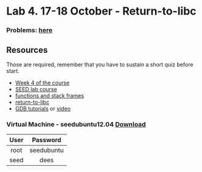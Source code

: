 # Lab 4. 17-18 October - Return-to-libc


### Problems: [here](http://www.cis.syr.edu/~wedu/seed/Labs_12.04/Software/Return_to_libc/Return_to_libc.pdf)

## Resources
Those are required, remember that you have to sustain a short quiz before start.

 * [Week 4 of the course](http://staff.cs.upt.ro/~marius/curs/sec/index.html)
 * [SEED lab course](http://www.cis.syr.edu/~wedu/seed/Labs_12.04/Vulnerability/Return_to_libc/)
 * [functions and stack frames](https://en.wikibooks.org/wiki/X86_Disassembly/Functions_and_Stack_Frames)
 * [return-to-libc](http://blog.fkraiem.org/2013/10/26/return-to-libc/)
 * [GDB tutorials](https://www.cs.umd.edu/~srhuang/teaching/cmsc212/gdb-tutorial-handout.pdf) or [video](https://www.youtube.com/watch?v=sCtY--xRUyI)
 
### Virtual Machine - seedubuntu12.04 [Download](http://www.cis.syr.edu/~wedu/seed/lab_env.html)

| User |  Password  |
|:----:|:----------:|
| root | seedubuntu |
| seed |    dees    |
